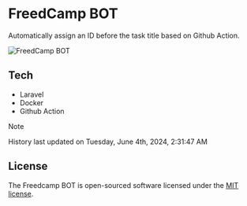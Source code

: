 # FreedCamp BOT

Automatically assign an ID before the task title based on Github Action.

![FreedCamp BOT](https://repository-images.githubusercontent.com/737932867/7d34798b-2680-471c-b089-a78a718d3d6a)

## Tech

- Laravel
- Docker
- Github Action

> [!NOTE]  
> History last updated on Tuesday, June 4th, 2024, 2:31:47 AM

## License

The Freedcamp BOT is open-sourced software licensed under the [MIT license](https://opensource.org/licenses/MIT).
